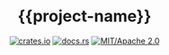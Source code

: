 <div align="center">

# {{project-name}}

[![crates.io](https://img.shields.io/crates/v/{{crate_name}}.svg)](https://crates.io/crates/{{crate_name}})
[![docs.rs](https://docs.rs/{{crate_name}}/badge.svg)](https://docs.rs/{{crate_name}})
[![MIT/Apache 2.0](https://img.shields.io/badge/license-MIT%2FApache-blue.svg)](#)

</div>
